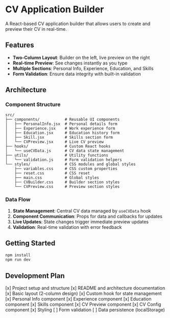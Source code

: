 # CV Application Builder
A React-based CV application builder that allows users to create and preview their CV in real-time.

## Features
- **Two-Column Layout**: Builder on the left, live preview on the right
- **Real-time Preview**: See changes instantly as you type
- **Multiple Sections**: Personal Info, Experience, Education, and Skills
- **Form Validation**: Ensure data integrity with built-in validation

## Architecture
### Component Structure
```
src/
├── components/           # Reusable UI components
│   ├── PersonalInfo.jsx  # Personal details form
│   ├── Experience.jsx    # Work experience form
│   ├── Education.jsx     # Education history form
│   ├── Skill.jsx         # Skills section form
│   └── CVPreview.jsx     # Live CV preview
├── hooks/                # Custom React hooks
│   └── useCVData.js      # CV data state management
├── utils/                # Utility functions
│   └── validation.js     # Form validation helpers
└── styles/               # CSS modules and global styles
    ├── variables.css     # CSS custom properties
    ├── reset.css         # CSS reset
    ├── main.css          # Global styles
    ├── CVBuilder.css     # Builder section styles
    └── CVPreview.css     # Preview section styles
```

### Data Flow
1. **State Management**: Central CV data managed by `useCVData` hook
2. **Component Communication**: Props for data and callbacks for updates
3. **Live Updates**: State changes trigger immediate preview updates
4. **Validation**: Real-time validation with error feedback

## Getting Started
```bash
npm install
npm run dev
```

## Development Plan
[x] Project setup and structure
[x] README and architecture documentation
[x] Basic layout (2-column design)
[x] Custom hook for state management
[x] Personal Info component
[x] Experience component
[x] Education component
[x] Skills component
[x] CV Preview component
[x] CV Config component
[x] Styling
[ ] Form validation
[ ] Data persistence (localStorage)
